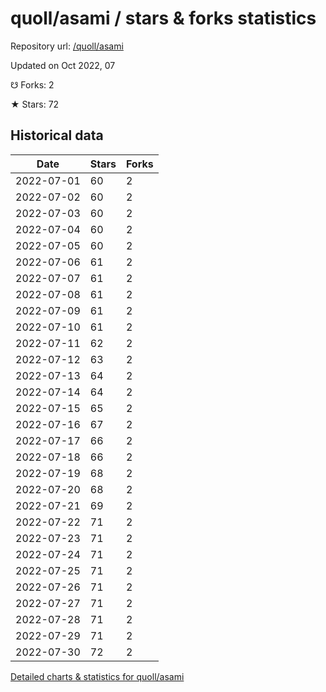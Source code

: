 # quoll/asami / stars & forks statistics

Repository url: [/quoll/asami](https://github.com/quoll/asami)

Updated on Oct 2022, 07

☋ Forks: 2

★ Stars: 72

## Historical data
| Date | Stars | Forks |
|------|-------|-------|
| 2022-07-01 | 60 | 2 | 
| 2022-07-02 | 60 | 2 | 
| 2022-07-03 | 60 | 2 | 
| 2022-07-04 | 60 | 2 | 
| 2022-07-05 | 60 | 2 | 
| 2022-07-06 | 61 | 2 | 
| 2022-07-07 | 61 | 2 | 
| 2022-07-08 | 61 | 2 | 
| 2022-07-09 | 61 | 2 | 
| 2022-07-10 | 61 | 2 | 
| 2022-07-11 | 62 | 2 | 
| 2022-07-12 | 63 | 2 | 
| 2022-07-13 | 64 | 2 | 
| 2022-07-14 | 64 | 2 | 
| 2022-07-15 | 65 | 2 | 
| 2022-07-16 | 67 | 2 | 
| 2022-07-17 | 66 | 2 | 
| 2022-07-18 | 66 | 2 | 
| 2022-07-19 | 68 | 2 | 
| 2022-07-20 | 68 | 2 | 
| 2022-07-21 | 69 | 2 | 
| 2022-07-22 | 71 | 2 | 
| 2022-07-23 | 71 | 2 | 
| 2022-07-24 | 71 | 2 | 
| 2022-07-25 | 71 | 2 | 
| 2022-07-26 | 71 | 2 | 
| 2022-07-27 | 71 | 2 | 
| 2022-07-28 | 71 | 2 | 
| 2022-07-29 | 71 | 2 | 
| 2022-07-30 | 72 | 2 | 


[Detailed charts & statistics for quoll/asami](https://reviewgithub.com/rep/quoll/asami)
